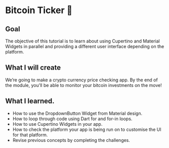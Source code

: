 # Bitcoin Ticker 🤑

##  Goal

The objective of this tutorial is to learn about using Cupertino and Material Widgets in parallel and providing a different user interface depending on the platform.


## What I will create

We’re going to make a crypto currency price checking app. By the end of the module, you'll be able to monitor your bitcoin investments on the move!


## What I learned.

- How to use the DropdownButton Widget from Material design.
- How to loop through code using Dart for and for-in loops.
- How to use Cupertino Widgets in your app.
- How to check the platform your app is being run on to customise the UI for that platform.
- Revise previous concepts by completing the challenges.
